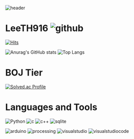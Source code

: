 ![header](https://capsule-render.vercel.app/api?type=waving&color=0:00C9FF,100:92FE9D8&height=150&section=header&text=Lee%20Tae%20Hun&fontColor=ffffff&fontSize=70&animation=fadeIn&fontAlignY=30)
# LeeTH916 ![github](https://img.shields.io/badge/-181717.svg?&style=for-the-badge&logo=github&logoColor=white)
[![Hits](https://hits.seeyoufarm.com/api/count/incr/badge.svg?url=https%3A%2F%2Fgithub.com%2FLeeTH916&count_bg=%2379C83D&title_bg=%23555555&icon=&icon_color=%23E7E7E7&title=hits&edge_flat=false)](https://hits.seeyoufarm.com)

![Anurag's GitHub stats](https://github-readme-stats.vercel.app/api?username=LeeTH916&show_icons=true&theme=tokyonight)
![Top Langs](https://github-readme-stats.vercel.app/api/top-langs/?username=LeeTH916&layout=compact)
# BOJ Tier
[![Solved.ac Profile](http://mazassumnida.wtf/api/v2/generate_badge?boj=thoon916)](https://solved.ac/thoon916/)
# Languages and Tools
![Python](https://img.shields.io/badge/Python-3776AB.svg?&style=for-the-badge&logo=Python&logoColor=white)
![c](https://img.shields.io/badge/c-A8B9CC.svg?&style=for-the-badge&logo=c&logoColor=white)
![c++](https://img.shields.io/badge/c++-00599C.svg?&style=for-the-badge&logo=cplusplus&logoColor=white)
![sqlite](https://img.shields.io/badge/sqlite-003B57.svg?&style=for-the-badge&logo=sqlite&logoColor=white)

![arduino](https://img.shields.io/badge/arduino-00979D.svg?&style=for-the-badge&logo=arduino&logoColor=white)
![processing](https://img.shields.io/badge/processing-006699.svg?&style=for-the-badge&logo=processingfoundation&logoColor=white)
![visualstudio](https://img.shields.io/badge/visual%20studio-5C2D91.svg?&style=for-the-badge&logo=visualstudio&logoColor=white)
![visualstudiocode](https://img.shields.io/badge/visual%20studio%20code-007ACC.svg?&style=for-the-badge&logo=visualstudiocode&logoColor=white)


<!--
**LeeTH916/LeeTH916** is a ✨ _special_ ✨ repository because its `README.md` (this file) appears on your GitHub profile.

Here are some ideas to get you started:

- 🔭 I’m currently working on ...
- 🌱 I’m currently learning ...
- 👯 I’m looking to collaborate on ...
- 🤔 I’m looking for help with ...
- 💬 Ask me about ...
- 📫 How to reach me: ...
- 😄 Pronouns: ...
- ⚡ Fun fact: ...
-->
